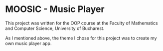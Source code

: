 # MOOSIC - Music Player

This project was written for the OOP course at the Faculty of Mathematics and Computer Science, University of Bucharest. 


As I mentioned above, the theme I chose for this project was to create my own music player app. 




